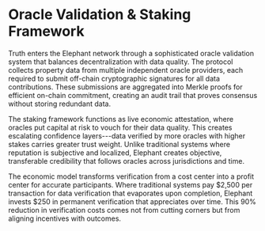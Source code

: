 # Oracle Validation & Staking Framework

Truth enters the Elephant network through a sophisticated oracle
validation system that balances decentralization with data quality. The
protocol collects property data from multiple independent oracle
providers, each required to submit off-chain cryptographic signatures
for all data contributions. These submissions are aggregated into Merkle
proofs for efficient on-chain commitment, creating an audit trail that
proves consensus without storing redundant data.

The staking framework functions as live economic attestation, where
oracles put capital at risk to vouch for their data quality. This
creates escalating confidence layers---data verified by more oracles
with higher stakes carries greater trust weight. Unlike traditional
systems where reputation is subjective and localized, Elephant creates
objective, transferable credibility that follows oracles across
jurisdictions and time.

The economic model transforms verification from a cost center into a
profit center for accurate participants. Where traditional systems pay
\$2,500 per transaction for data verification that evaporates upon
completion, Elephant invests \$250 in permanent verification that
appreciates over time. This 90% reduction in verification costs comes
not from cutting corners but from aligning incentives with outcomes.
